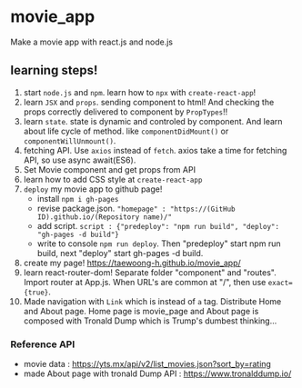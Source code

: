 # movie_app

Make a movie app with react.js and node.js

## learning steps!

1.  start `node.js` and `npm`. learn how to `npx` with `create-react-app`!
2.  learn `JSX` and `props`. sending component to html! And checking the props correctly delivered to component by `PropTypes`!!
3.  learn `state`. state is dynamic and controled by component. And learn about life cycle of method. like `componentDidMount()` or `componentWillUnmount()`.
4.  fetching API. Use `axios` instead of `fetch`. axios take a time for fetching API, so use async await(ES6).
5.  Set Movie component and get props from API
6.  learn how to add CSS style at `create-react-app`
7.  `deploy` my movie app to github page!
    - install `npm i gh-pages`
    - revise package.json. `"homepage" : "https://(GitHub ID).github.io/(Repository name)/"`
    - add script. `script : {"predeploy": "npm run build", "deploy": "gh-pages -d build"}`
    - write to console `npm run deploy`. Then "predeploy" start npm run build, next "deploy" start gh-pages -d build.
8.  create my page! https://taewoong-h.github.io/movie_app/
9.  learn react-router-dom! Separate folder "component" and "routes". Import router at App.js. When URL's are common at "/", then use `exact={true}`.
10. Made navigation with `Link` which is instead of `a` tag. Distribute Home and About page. Home page is movie_page and About page is composed with Tronald Dump which is Trump's dumbest thinking...

### Reference API

- movie data : https://yts.mx/api/v2/list_movies.json?sort_by=rating
- made About page with tronald Dump API : https://www.tronalddump.io/
